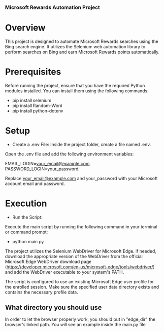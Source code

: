 ### Microsoft Rewards Automation Project
# Overview
This project is designed to automate Microsoft Rewards searches using the Bing search engine. It utilizes the Selenium web automation library to perform searches on Bing and earn Microsoft Rewards points automatically.

# Prerequisites
Before running the project, ensure that you have the required Python modules installed. You can install them using the following commands:

- pip install selenium
- pip install Random-Word
- pip install python-dotenv

# Setup
* Create a .env File:
Inside the project folder, create a file named .env.

Open the .env file and add the following environment variables:

EMAIL_LOGIN=your_email@example.com
PASSWORD_LOGIN=your_password

Replace your_email@example.com and your_password with your Microsoft account email and password.

# Execution
* Run the Script:

Execute the main script by running the following command in your terminal or command prompt:

- python main.py

The project utilizes the Selenium WebDriver for Microsoft Edge. If needed, download the appropriate version of the WebDriver from the official Microsoft Edge WebDriver download page (https://developer.microsoft.com/en-us/microsoft-edge/tools/webdriver/) and add the WebDriver executable to your system's PATH.

The script is configured to use an existing Microsoft Edge user profile for the enrolled session. Make sure the specified user data directory exists and contains the necessary profile data.

## What directory you should use
In order to let the browser properly work, you should put in "edge_dir" the browser's linked path. You will see an example inside the main.py file 

